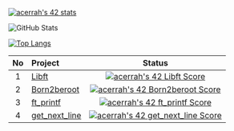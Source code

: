 [![acerrah's 42 stats](https://badge42.vercel.app/api/v2/cl96vmh7a00400gmj3g9siili/stats?cursusId=21&coalitionId=244)](https://github.com/JaeSeoKim/badge42)

![GitHub Stats](https://github-readme-stats.vercel.app/api?username=acerrah&theme=tokyonight)

[![Top Langs](https://github-readme-stats.vercel.app/api/top-langs/?username=acerrah&layout=compact&theme=tokyonight)](https://github.com/mcakay)


| No  | Project                                     | Status |
| :-: | :------------------------------------------ | :----: |
| 1   | [Libft](../../../libft)               | [![acerrah's 42 Libft Score](https://badge42.vercel.app/api/v2/cl96vmh7a00400gmj3g9siili/project/2817138)](https://github.com/JaeSeoKim/badge42)  |
| 2   | [Born2beroot](../../../born2beroot)                               | [![acerrah's 42 Born2beroot Score](https://badge42.vercel.app/api/v2/cl96vmh7a00400gmj3g9siili/project/2831726)](https://github.com/JaeSeoKim/badge42)  |
| 3   | [ft_printf](../../../ft_printf)                | [![acerrah's 42 ft_printf Score](https://badge42.vercel.app/api/v2/cl96vmh7a00400gmj3g9siili/project/2831724)](https://github.com/JaeSeoKim/badge42)  |  
| 4   | [get_next_line](../../../get_next_line)     | [![acerrah's 42 get_next_line Score](https://badge42.vercel.app/api/v2/cl96vmh7a00400gmj3g9siili/project/2831725)](https://github.com/JaeSeoKim/badge42) |  
